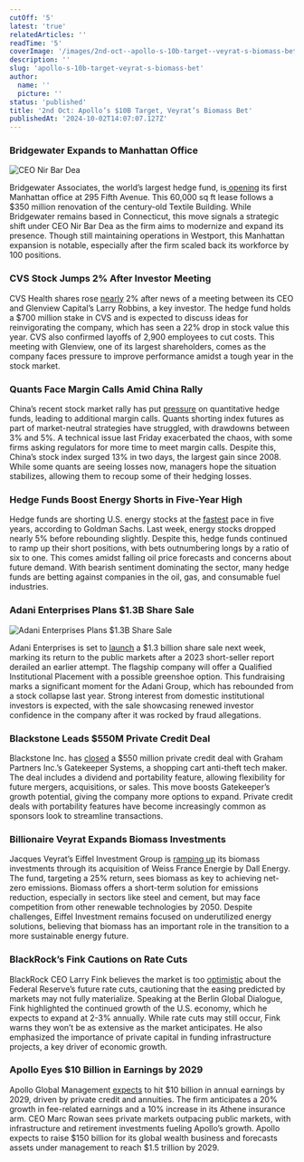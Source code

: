```yaml
---
cutOff: '5'
latest: 'true'
relatedArticles: ''
readTime: '5'
coverImage: '/images/2nd-oct--apollo-s-10b-target--veyrat-s-biomass-bet-a-AzNz.webp'
description: ''
slug: 'apollo-s-10b-target-veyrat-s-biomass-bet'
author:
  name: ''
  picture: ''
status: 'published'
title: '2nd Oct: Apollo’s $10B Target, Veyrat’s Biomass Bet'
publishedAt: '2024-10-02T14:07:07.127Z'
---
```


### Bridgewater Expands to Manhattan Office

![CEO Nir Bar Dea](/images/2nd-oct--apollo-s-10b-target--veyrat-s-biomass-bet-a-U1Mj.webp)

Bridgewater Associates, the world’s largest hedge fund, is[ opening](https://www.hedgeweek.com/bridgewater-to-open-first-manhattan-office/#:~:text=Bridgewater%20Associates%2C%20the%20world%27s%20largest,by%20the%20New%20York%20Post.) its first Manhattan office at 295 Fifth Avenue. This 60,000 sq ft lease follows a $350 million renovation of the century-old Textile Building. While Bridgewater remains based in Connecticut, this move signals a strategic shift under CEO Nir Bar Dea as the firm aims to modernize and expand its presence. Though still maintaining operations in Westport, this Manhattan expansion is notable, especially after the firm scaled back its workforce by 100 positions.

### CVS Stock Jumps 2% After Investor Meeting

CVS Health shares rose [nearly](https://www.hedgeweek.com/cvs-shares-up-nearly-2-on-news-of-glenview-meeting/) 2% after news of a meeting between its CEO and Glenview Capital’s Larry Robbins, a key investor. The hedge fund holds a $700 million stake in CVS and is expected to discuss ideas for reinvigorating the company, which has seen a 22% drop in stock value this year. CVS also confirmed layoffs of 2,900 employees to cut costs. This meeting with Glenview, one of its largest shareholders, comes as the company faces pressure to improve performance amidst a tough year in the stock market.

### Quants Face Margin Calls Amid China Rally

China’s recent stock market rally has put [pressure](https://www.bnnbloomberg.ca/business/international/2024/09/30/quant-hedge-funds-face-more-margin-calls-as-chinese-stocks-surge/) on quantitative hedge funds, leading to additional margin calls. Quants shorting index futures as part of market-neutral strategies have struggled, with drawdowns between 3% and 5%. A technical issue last Friday exacerbated the chaos, with some firms asking regulators for more time to meet margin calls. Despite this, China’s stock index surged 13% in two days, the largest gain since 2008. While some quants are seeing losses now, managers hope the situation stabilizes, allowing them to recoup some of their hedging losses.

### Hedge Funds Boost Energy Shorts in Five-Year High

Hedge funds are shorting U.S. energy stocks at the [fastest](https://www.hedgeweek.com/hedge-funds-up-energy-stock-shorts-at-fastest-pace-in-five-years/#:~:text=Hedge%20funds%20have%20been%20offloading,to%20a%20report%20by%20Reuters.) pace in five years, according to Goldman Sachs. Last week, energy stocks dropped nearly 5% before rebounding slightly. Despite this, hedge funds continued to ramp up their short positions, with bets outnumbering longs by a ratio of six to one. This comes amidst falling oil price forecasts and concerns about future demand. With bearish sentiment dominating the sector, many hedge funds are betting against companies in the oil, gas, and consumable fuel industries.

### Adani Enterprises Plans $1.3B Share Sale

![Adani Enterprises Plans $1.3B Share Sale](/images/2nd-oct--apollo-s-10b-target--veyrat-s-biomass-bet-b-g4Nj.webp)

Adani Enterprises is set to [launch](https://www.bnnbloomberg.ca/business/company-news/2024/10/01/adani-flagships-13-billion-share-sale-said-to-start-next-week/) a $1.3 billion share sale next week, marking its return to the public markets after a 2023 short-seller report derailed an earlier attempt. The flagship company will offer a Qualified Institutional Placement with a possible greenshoe option. This fundraising marks a significant moment for the Adani Group, which has rebounded from a stock collapse last year. Strong interest from domestic institutional investors is expected, with the sale showcasing renewed investor confidence in the company after it was rocked by fraud allegations.

### Blackstone Leads $550M Private Credit Deal

Blackstone Inc. has [closed](https://www.bnnbloomberg.ca/investing/2024/10/01/blackstone-leads-private-credit-deal-for-anti-theft-tech-maker/) a $550 million private credit deal with Graham Partners Inc.’s Gatekeeper Systems, a shopping cart anti-theft tech maker. The deal includes a dividend and portability feature, allowing flexibility for future mergers, acquisitions, or sales. This move boosts Gatekeeper’s growth potential, giving the company more options to expand. Private credit deals with portability features have become increasingly common as sponsors look to streamline transactions.

### Billionaire Veyrat Expands Biomass Investments

Jacques Veyrat’s Eiffel Investment Group is [ramping up](https://www.bnnbloomberg.ca/business/technology/2024/10/01/fund-backed-by-billionaire-veyrat-expands-biomass-investments/) its biomass investments through its acquisition of Weiss France Energie by Dall Energy. The fund, targeting a 25% return, sees biomass as key to achieving net-zero emissions. Biomass offers a short-term solution for emissions reduction, especially in sectors like steel and cement, but may face competition from other renewable technologies by 2050. Despite challenges, Eiffel Investment remains focused on underutilized energy solutions, believing that biomass has an important role in the transition to a more sustainable energy future.

### BlackRock’s Fink Cautions on Rate Cuts

BlackRock CEO Larry Fink believes the market is too [optimistic](https://www.bnnbloomberg.ca/business/politics/2024/10/01/blackrocks-fink-says-market-is-wrong-to-bet-on-so-many-fed-cuts/) about the Federal Reserve’s future rate cuts, cautioning that the easing predicted by markets may not fully materialize. Speaking at the Berlin Global Dialogue, Fink highlighted the continued growth of the U.S. economy, which he expects to expand at 2-3% annually. While rate cuts may still occur, Fink warns they won’t be as extensive as the market anticipates. He also emphasized the importance of private capital in funding infrastructure projects, a key driver of economic growth.

### Apollo Eyes $10 Billion in Earnings by 2029

Apollo Global Management [expects](https://www.bnnbloomberg.ca/business/company-news/2024/10/01/apollo-projects-10-billion-of-annual-earnings-in-five-years/) to hit $10 billion in annual earnings by 2029, driven by private credit and annuities. The firm anticipates a 20% growth in fee-related earnings and a 10% increase in its Athene insurance arm. CEO Marc Rowan sees private markets outpacing public markets, with infrastructure and retirement investments fueling Apollo’s growth. Apollo expects to raise $150 billion for its global wealth business and forecasts assets under management to reach $1.5 trillion by 2029.